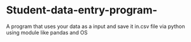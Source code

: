# Student-data-entry-program-
A program that uses your data as a input and save it in.csv file via python using module like pandas and OS
